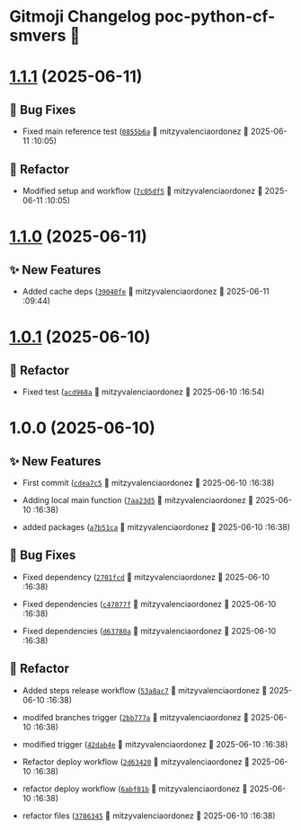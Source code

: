 # Gitmoji Changelog poc-python-cf-smvers 🎈

# [1.1.1](https://github.com/MitVo/poc-python-cf-smvers/compare/1.1.0...1.1.1) (2025-06-11)

## 🐛 Bug Fixes
-  Fixed main reference test ([`0855b6a`](https://github.com/MitVo/poc-python-cf-smvers/commits/0855b6a) 👷 mitzyvalenciaordonez &#x1F4C5; 2025-06-11 :10:05)

## 🔨 Refactor
-  Modified setup and workflow ([`7c05df5`](https://github.com/MitVo/poc-python-cf-smvers/commits/7c05df5) 👷 mitzyvalenciaordonez &#x1F4C5; 2025-06-11 :10:05)

# [1.1.0](https://github.com/MitVo/poc-python-cf-smvers/compare/1.0.1...1.1.0) (2025-06-11)

## ✨ New Features
-  Added cache deps ([`39040fe`](https://github.com/MitVo/poc-python-cf-smvers/commits/39040fe) 👷 mitzyvalenciaordonez &#x1F4C5; 2025-06-11 :09:44)

# [1.0.1](https://github.com/MitVo/poc-python-cf-smvers/compare/1.0.0...1.0.1) (2025-06-10)

## 🔨 Refactor
-  Fixed test ([`acd968a`](https://github.com/MitVo/poc-python-cf-smvers/commits/acd968a) 👷 mitzyvalenciaordonez &#x1F4C5; 2025-06-10 :16:54)

# 1.0.0 (2025-06-10)

## ✨ New Features
-  First commit ([`cdea7c5`](https://github.com/MitVo/poc-python-cf-smvers/commits/cdea7c5) 👷 mitzyvalenciaordonez &#x1F4C5; 2025-06-10 :16:38)

-  Adding local main function ([`7aa23d5`](https://github.com/MitVo/poc-python-cf-smvers/commits/7aa23d5) 👷 mitzyvalenciaordonez &#x1F4C5; 2025-06-10 :16:38)

-  added packages ([`a7b51ca`](https://github.com/MitVo/poc-python-cf-smvers/commits/a7b51ca) 👷 mitzyvalenciaordonez &#x1F4C5; 2025-06-10 :16:38)

## 🐛 Bug Fixes
-  Fixed dependency ([`2701fcd`](https://github.com/MitVo/poc-python-cf-smvers/commits/2701fcd) 👷 mitzyvalenciaordonez &#x1F4C5; 2025-06-10 :16:38)

-  Fixed dependencies ([`c47077f`](https://github.com/MitVo/poc-python-cf-smvers/commits/c47077f) 👷 mitzyvalenciaordonez &#x1F4C5; 2025-06-10 :16:38)

-  Fixed dependencies ([`d63780a`](https://github.com/MitVo/poc-python-cf-smvers/commits/d63780a) 👷 mitzyvalenciaordonez &#x1F4C5; 2025-06-10 :16:38)

## 🔨 Refactor
-  Added steps release workflow ([`53a8ac7`](https://github.com/MitVo/poc-python-cf-smvers/commits/53a8ac7) 👷 mitzyvalenciaordonez &#x1F4C5; 2025-06-10 :16:38)

-  modifed branches trigger ([`2bb777a`](https://github.com/MitVo/poc-python-cf-smvers/commits/2bb777a) 👷 mitzyvalenciaordonez &#x1F4C5; 2025-06-10 :16:38)

-  modified trigger ([`42dab4e`](https://github.com/MitVo/poc-python-cf-smvers/commits/42dab4e) 👷 mitzyvalenciaordonez &#x1F4C5; 2025-06-10 :16:38)

-  Refactor deploy workflow ([`2d63420`](https://github.com/MitVo/poc-python-cf-smvers/commits/2d63420) 👷 mitzyvalenciaordonez &#x1F4C5; 2025-06-10 :16:38)

-  refactor deploy workflow ([`6abf81b`](https://github.com/MitVo/poc-python-cf-smvers/commits/6abf81b) 👷 mitzyvalenciaordonez &#x1F4C5; 2025-06-10 :16:38)

-  refactor files ([`3786345`](https://github.com/MitVo/poc-python-cf-smvers/commits/3786345) 👷 mitzyvalenciaordonez &#x1F4C5; 2025-06-10 :16:38)
